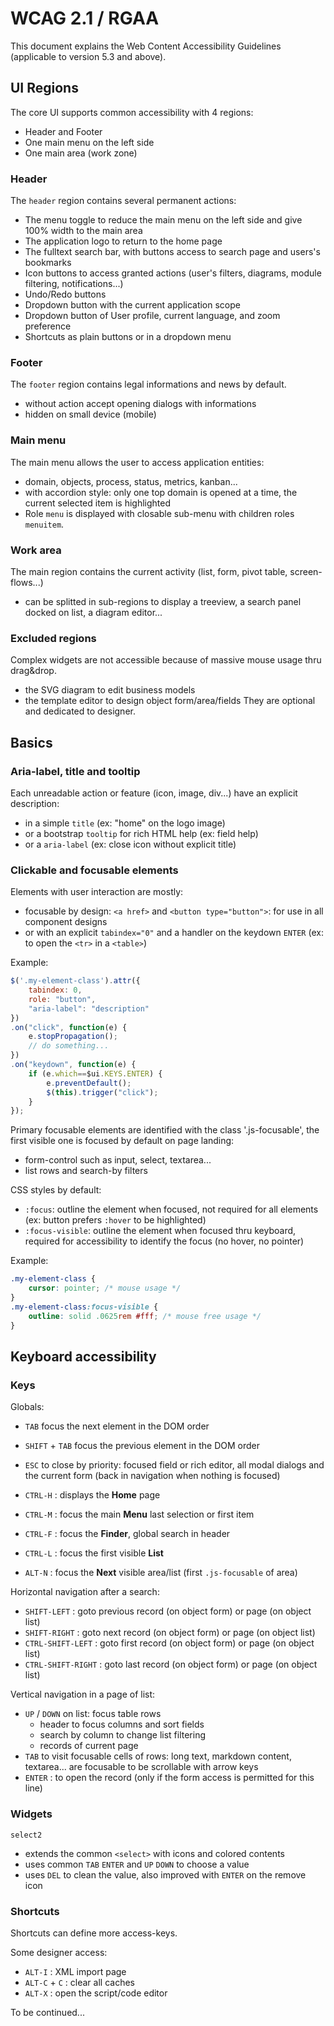 WCAG 2.1 / RGAA
===============

This document explains the Web Content Accessibility Guidelines (applicable to version 5.3 and above).

<h2 id="region">UI Regions</h2>

The core UI supports common accessibility with 4 regions:
- Header and Footer
- One main menu on the left side
- One main area (work zone)

### Header

The `header` region contains several permanent actions:
- The menu toggle to reduce the main menu on the left side and give 100% width to the main area
- The application logo to return to the home page
- The fulltext search bar, with buttons access to search page and users's bookmarks
- Icon buttons to access granted actions (user's filters, diagrams, module filtering, notifications...)
- Undo/Redo buttons
- Dropdown button with the current application scope
- Dropdown button of User profile, current language, and zoom preference
- Shortcuts as plain buttons or in a dropdown menu

### Footer

The `footer` region contains legal informations and news by default.
- without action accept opening dialogs with informations
- hidden on small device (mobile)

### Main menu

The main menu allows the user to access application entities: 
- domain, objects, process, status, metrics, kanban...
- with accordion style: only one top domain is opened at a time, the current selected item is highlighted
- Role `menu` is displayed with closable sub-menu with children roles `menuitem`.

### Work area

The main region contains the current activity (list, form, pivot table, screen-flows...)
- can be splitted in sub-regions to display a treeview, a search panel docked on list, a diagram editor...

### Excluded regions

Complex widgets are not accessible because of massive mouse usage thru drag&drop.
- the SVG diagram to edit business models
- the template editor to design object form/area/fields
They are optional and dedicated to designer.

<h2 id="basics">Basics</h2>

### Aria-label, title and tooltip

Each unreadable action or feature (icon, image, div...) have an explicit description:
- in a simple `title` (ex: "home" on the logo image)
- or a bootstrap `tooltip` for rich HTML help (ex: field help)
- or a `aria-label` (ex: close icon without explicit title)

### Clickable and focusable elements

Elements with user interaction are mostly:
- focusable by design: `<a href>` and `<button type="button">`: for use in all component designs 
- or with an explicit `tabindex="0"` and a handler on the keydown `ENTER` (ex: to open the `<tr>` in a `<table>`)

Example: 

```javascript
$('.my-element-class').attr({
	tabindex: 0,
	role: "button",
	"aria-label": "description"
})
.on("click", function(e) {
	e.stopPropagation();
	// do something...
})
.on("keydown", function(e) {
	if (e.which==$ui.KEYS.ENTER) {
		e.preventDefault();
		$(this).trigger("click");
	}
});
```

Primary focusable elements are identified with the class '.js-focusable', the first visible one is focused by default on page landing:
- form-control such as input, select, textarea...
- list rows and search-by filters

CSS styles by default:
- `:focus`: outline the element when focused, not required for all elements (ex: button prefers `:hover` to be highlighted)
- `:focus-visible`: outline the element when focused thru keyboard, required for accessibility to identify the focus (no hover, no pointer)

Example:

```css
.my-element-class {
	cursor: pointer; /* mouse usage */
}
.my-element-class:focus-visible {
	outline: solid .0625rem #fff; /* mouse free usage */
}
```

<h2 id="keyboard">Keyboard accessibility</h2>

### Keys

Globals:
- `TAB` focus the next element in the DOM order
- `SHIFT` + `TAB` focus the previous element in the DOM order
- `ESC` to close by priority: focused field or rich editor, all modal dialogs and the current form (back in navigation when nothing is focused)

- `CTRL-H` : displays the **Home** page
- `CTRL-M` : focus the main **Menu** last selection or first item
- `CTRL-F` : focus the **Finder**, global search in header
- `CTRL-L` : focus the first visible **List**
- `ALT-N` : focus the **Next** visible area/list (first `.js-focusable` of area)

Horizontal navigation after a search:
- `SHIFT-LEFT` : goto previous record (on object form) or page (on object list)
- `SHIFT-RIGHT` : goto next record (on object form) or page (on object list)
- `CTRL-SHIFT-LEFT` : goto first record (on object form) or page (on object list)
- `CTRL-SHIFT-RIGHT` : goto last record (on object form) or page (on object list)

Vertical navigation in a page of list:
- `UP` / `DOWN` on list: focus table rows
	- header to focus columns and sort fields
	- search by column to change list filtering
	- records of current page
- `TAB` to visit focusable cells of rows: long text, markdown content, textarea... are focusable to be scrollable with arrow keys
- `ENTER` : to open the record (only if the form access is permitted for this line)

### Widgets

`select2`
- extends the common `<select>` with icons and colored contents
- uses common `TAB` `ENTER` and `UP` `DOWN` to choose a value
- uses `DEL` to clean the value, also improved with `ENTER` on the remove icon

### Shortcuts

Shortcuts can define more access-keys.

Some designer access:
- `ALT-I` : XML import page
- `ALT-C` + `C` : clear all caches
- `ALT-X` : open the script/code editor


To be continued...
